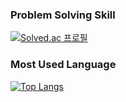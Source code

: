 ### Problem Solving Skill

[![Solved.ac
프로필](http://mazassumnida.wtf/api/generate_badge?boj=Bangeunseong)](https://solved.ac/Bangeunseong)

### Most Used Language
[![Top Langs](https://github-readme-stats.vercel.app/api/top-langs/?username=Bangeunseong&layout=compact)](https://github.com/Bangeunseong/github-readme-stats)
<!--
**Bangeunseong/Bangeunseong** is a ✨ _special_ ✨ repository because its `README.md` (this file) appears on your GitHub profile.

Here are some ideas to get you started:

- 🔭 I’m currently working on ...
- 🌱 I’m currently learning ...
- 👯 I’m looking to collaborate on ...
- 🤔 I’m looking for help with ...
- 💬 Ask me about ...
- 📫 How to reach me: ...
- 😄 Pronouns: ...
- ⚡ Fun fact: ...
-->
